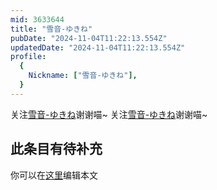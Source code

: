```yaml
---
mid: 3633644
title: "雪音-ゆきね"
pubDate: "2024-11-04T11:22:13.554Z"
updatedDate: "2024-11-04T11:22:13.554Z"
profile:
  {
    Nickname: ["雪音-ゆきね"],
  }
---
```


关注[雪音-ゆきね](https://space.bilibili.com/3633644)谢谢喵~ 关注[雪音-ゆきね](https://space.bilibili.com/3633644)谢谢喵~

## 此条目有待补充
你可以在[这里](https://github.com/Yuhanawa/VTuber.ICU-Content/edit/master/v/雪音-ゆきね/index.md)编辑本文
